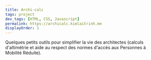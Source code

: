 ```yaml
---
title: Archi-calc
tags: project
dev_tags: [HTML, CSS, Javascript]
permalink: https://archicalc.kimlaitrinh.me
displayOrder: 1
---
```


Quelques petits outils pour simplifier la vie des architectes (calculs
d'altimétrie et aide au respect des normes d'accès aux Personnes à Mobilité
Réduite).

